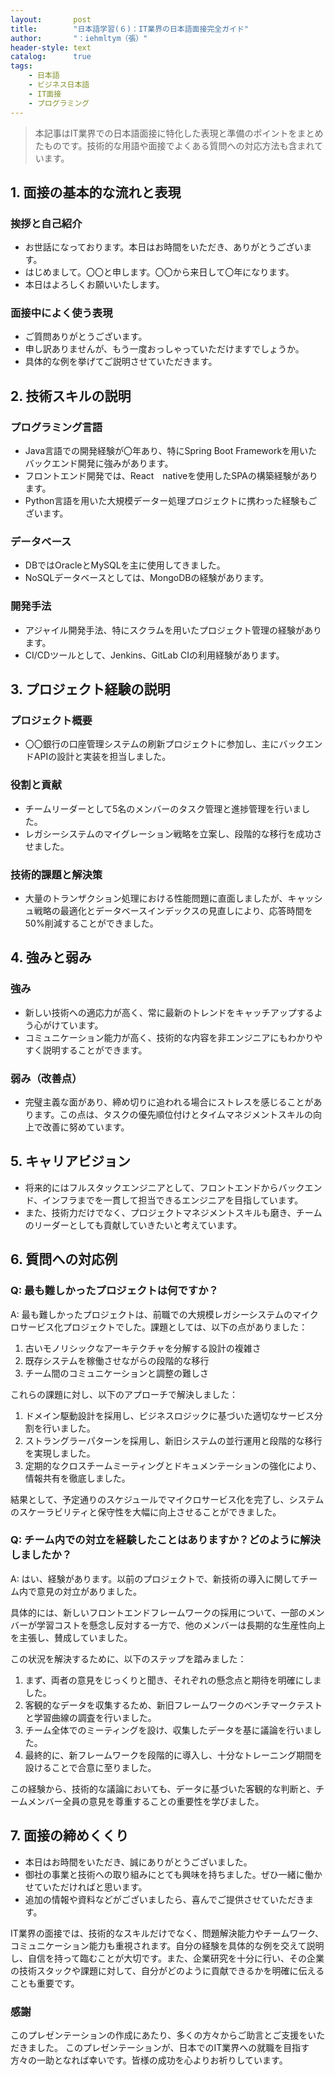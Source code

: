 ```yaml
---
layout:       post
title:        "日本語学習(６)：IT業界の日本語面接完全ガイド"
author:       "：iehmltym（張）"
header-style: text
catalog:      true
tags:
    - 日本語
    - ビジネス日本語
    - IT面接
    - プログラミング
---
```


> 本記事はIT業界での日本語面接に特化した表現と準備のポイントをまとめたものです。技術的な用語や面接でよくある質問への対応方法も含まれています。

## 1. 面接の基本的な流れと表現

### 挨拶と自己紹介
- お世話になっております。本日はお時間をいただき、ありがとうございます。
- はじめまして。〇〇と申します。〇〇から来日して〇年になります。
- 本日はよろしくお願いいたします。

### 面接中によく使う表現
- ご質問ありがとうございます。
- 申し訳ありませんが、もう一度おっしゃっていただけますでしょうか。
- 具体的な例を挙げてご説明させていただきます。

## 2. 技術スキルの説明

### プログラミング言語
- Java言語での開発経験が〇年あり、特にSpring Boot Frameworkを用いたバックエンド開発に強みがあります。
- フロントエンド開発では、React　nativeを使用したSPAの構築経験があります。
- Python言語を用いた大規模データー処理プロジェクトに携わった経験もございます。

### データベース
- DBではOracleとMySQLを主に使用してきました。
- NoSQLデータベースとしては、MongoDBの経験があります。

### 開発手法
- アジャイル開発手法、特にスクラムを用いたプロジェクト管理の経験があります。
- CI/CDツールとして、Jenkins、GitLab CIの利用経験があります。

## 3. プロジェクト経験の説明

### プロジェクト概要
- 〇〇銀行の口座管理システムの刷新プロジェクトに参加し、主にバックエンドAPIの設計と実装を担当しました。

### 役割と貢献
- チームリーダーとして5名のメンバーのタスク管理と進捗管理を行いました。
- レガシーシステムのマイグレーション戦略を立案し、段階的な移行を成功させました。

### 技術的課題と解決策
- 大量のトランザクション処理における性能問題に直面しましたが、キャッシュ戦略の最適化とデータベースインデックスの見直しにより、応答時間を50%削減することができました。

## 4. 強みと弱み

### 強み
- 新しい技術への適応力が高く、常に最新のトレンドをキャッチアップするよう心がけています。
- コミュニケーション能力が高く、技術的な内容を非エンジニアにもわかりやすく説明することができます。

### 弱み（改善点）
- 完璧主義な面があり、締め切りに追われる場合にストレスを感じることがあります。この点は、タスクの優先順位付けとタイムマネジメントスキルの向上で改善に努めています。

## 5. キャリアビジョン

- 将来的にはフルスタックエンジニアとして、フロントエンドからバックエンド、インフラまでを一貫して担当できるエンジニアを目指しています。
- また、技術力だけでなく、プロジェクトマネジメントスキルも磨き、チームのリーダーとしても貢献していきたいと考えています。

## 6. 質問への対応例

### Q: 最も難しかったプロジェクトは何ですか？
A: 最も難しかったプロジェクトは、前職での大規模レガシーシステムのマイクロサービス化プロジェクトでした。課題としては、以下の点がありました：

1. 古いモノリシックなアーキテクチャを分解する設計の複雑さ
2. 既存システムを稼働させながらの段階的な移行
3. チーム間のコミュニケーションと調整の難しさ

これらの課題に対し、以下のアプローチで解決しました：

1. ドメイン駆動設計を採用し、ビジネスロジックに基づいた適切なサービス分割を行いました。
2. ストラングラーパターンを採用し、新旧システムの並行運用と段階的な移行を実現しました。
3. 定期的なクロスチームミーティングとドキュメンテーションの強化により、情報共有を徹底しました。

結果として、予定通りのスケジュールでマイクロサービス化を完了し、システムのスケーラビリティと保守性を大幅に向上させることができました。

### Q: チーム内での対立を経験したことはありますか？どのように解決しましたか？
A: はい、経験があります。以前のプロジェクトで、新技術の導入に関してチーム内で意見の対立がありました。

具体的には、新しいフロントエンドフレームワークの採用について、一部のメンバーが学習コストを懸念し反対する一方で、他のメンバーは長期的な生産性向上を主張し、賛成していました。

この状況を解決するために、以下のステップを踏みました：

1. まず、両者の意見をじっくりと聞き、それぞれの懸念点と期待を明確にしました。
2. 客観的なデータを収集するため、新旧フレームワークのベンチマークテストと学習曲線の調査を行いました。
3. チーム全体でのミーティングを設け、収集したデータを基に議論を行いました。
4. 最終的に、新フレームワークを段階的に導入し、十分なトレーニング期間を設けることで合意に至りました。

この経験から、技術的な議論においても、データに基づいた客観的な判断と、チームメンバー全員の意見を尊重することの重要性を学びました。

## 7. 面接の締めくくり

- 本日はお時間をいただき、誠にありがとうございました。
- 御社の事業と技術への取り組みにとても興味を持ちました。ぜひ一緒に働かせていただければと思います。
- 追加の情報や資料などがございましたら、喜んでご提供させていただきます。

IT業界の面接では、技術的なスキルだけでなく、問題解決能力やチームワーク、コミュニケーション能力も重視されます。自分の経験を具体的な例を交えて説明し、自信を持って臨むことが大切です。また、企業研究を十分に行い、その企業の技術スタックや課題に対して、自分がどのように貢献できるかを明確に伝えることも重要です。
### 感謝

このプレゼンテーションの作成にあたり、多くの方々からご助言とご支援をいただきました。
このプレゼンテーションが、日本でのIT業界への就職を目指す方々の一助となれば幸いです。皆様の成功を心よりお祈りしています。
